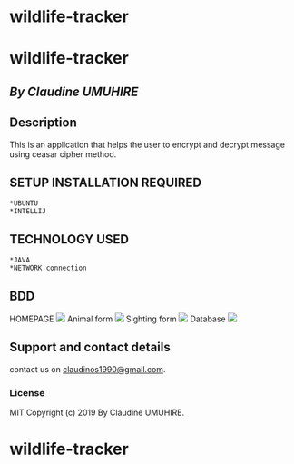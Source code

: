 # wildlife-tracker

# wildlife-tracker

## *By Claudine UMUHIRE*

## Description

This is an application  that helps the user to encrypt and decrypt  message using ceasar cipher method.

## SETUP INSTALLATION REQUIRED
    *UBUNTU
    *INTELLIJ
    
 ## TECHNOLOGY USED 
 
    *JAVA 
    *NETWORK connection

## BDD

HOMEPAGE
<img src="Images/homepage.png">
Animal form 
<img src="Images/animalform.png">
Sighting form
<img src="Images/sighting.png">
Database
<img src="Images/database.png">

## Support and contact details
contact us on claudinos1990@gmail.com.

### License
MIT Copyright (c) 2019 By Claudine UMUHIRE. 
# wildlife-tracker

